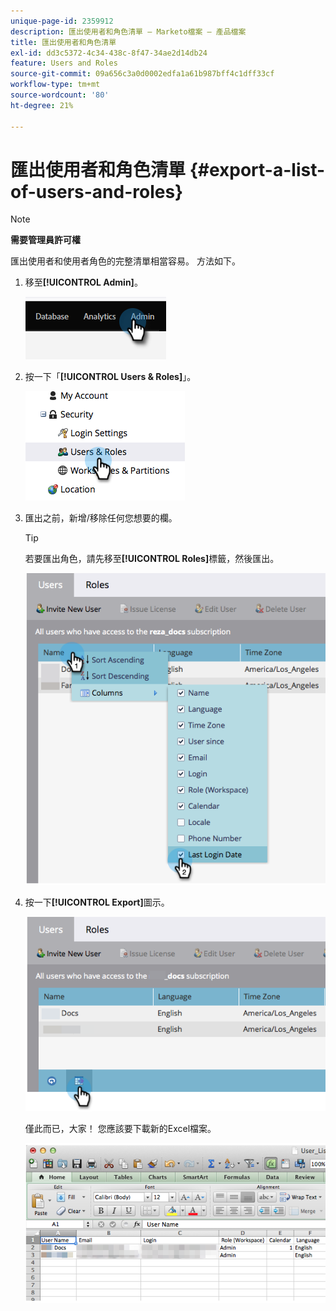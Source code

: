 ```yaml
---
unique-page-id: 2359912
description: 匯出使用者和角色清單 — Marketo檔案 — 產品檔案
title: 匯出使用者和角色清單
exl-id: dd3c5372-4c34-438c-8f47-34ae2d14db24
feature: Users and Roles
source-git-commit: 09a656c3a0d0002edfa1a61b987bff4c1dff33cf
workflow-type: tm+mt
source-wordcount: '80'
ht-degree: 21%

---
```


# 匯出使用者和角色清單 {#export-a-list-of-users-and-roles}

>[!NOTE]
>
>**需要管理員許可權**

匯出使用者和使用者角色的完整清單相當容易。 方法如下。

1. 移至&#x200B;**[!UICONTROL Admin]**。

   ![](assets/export-a-list-of-users-and-roles-1.png)

1. 按一下「**[!UICONTROL Users & Roles]**」。

   ![](assets/export-a-list-of-users-and-roles-2.png)

1. 匯出之前，新增/移除任何您想要的欄。

   >[!TIP]
   >
   >若要匯出角色，請先移至&#x200B;**[!UICONTROL Roles]**&#x200B;標籤，然後匯出。

   ![](assets/export-a-list-of-users-and-roles-3.png)

1. 按一下&#x200B;**[!UICONTROL Export]**&#x200B;圖示。

   ![](assets/export-a-list-of-users-and-roles-4.png)

   僅此而已，大家！ 您應該要下載新的Excel檔案。

   ![](assets/export-a-list-of-users-and-roles-5.png)
